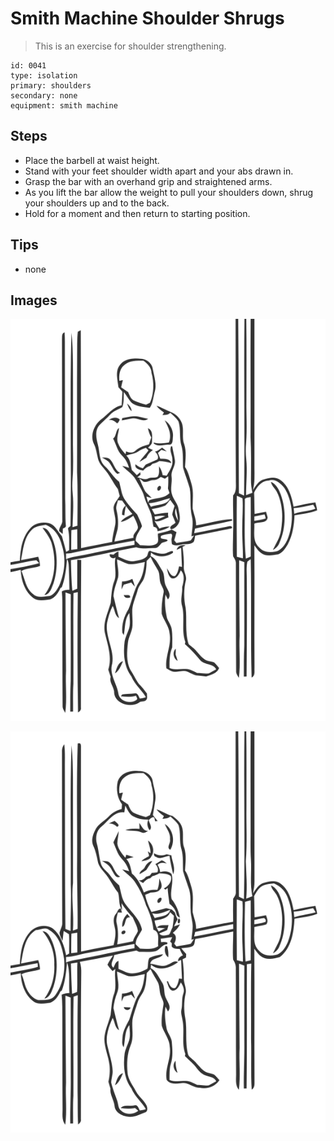 # Smith Machine Shoulder Shrugs
> This is an exercise for shoulder strengthening.

``` 
id: 0041 
type: isolation 
primary: shoulders 
secondary: none 
equipment: smith machine 
``` 

## Steps

 - Place the barbell at waist height.
 - Stand with your feet shoulder width apart and your abs drawn in.
 - Grasp the bar with an overhand grip and straightened arms.
 - As you lift the bar allow the weight to pull your shoulders down, shrug your shoulders up and to the back.
 - Hold for a moment and then return to starting position.

## Tips

 - none

## Images

![](../svg/0041-relaxation.svg)

![](../svg/0041-tension.svg)
